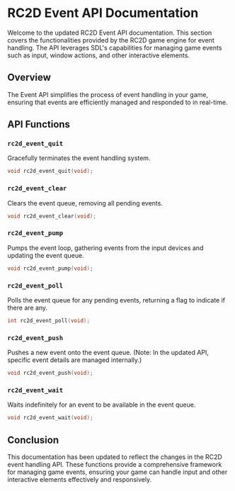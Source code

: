 
# RC2D Event API Documentation

Welcome to the updated RC2D Event API documentation. This section covers the functionalities provided by the RC2D game engine for event handling. The API leverages SDL's capabilities for managing game events such as input, window actions, and other interactive elements.

## Overview

The Event API simplifies the process of event handling in your game, ensuring that events are efficiently managed and responded to in real-time.

## API Functions

### `rc2d_event_quit`

Gracefully terminates the event handling system.

```c
void rc2d_event_quit(void);
```

### `rc2d_event_clear`

Clears the event queue, removing all pending events.

```c
void rc2d_event_clear(void);
```

### `rc2d_event_pump`

Pumps the event loop, gathering events from the input devices and updating the event queue.

```c
void rc2d_event_pump(void);
```

### `rc2d_event_poll`

Polls the event queue for any pending events, returning a flag to indicate if there are any.

```c
int rc2d_event_poll(void);
```

### `rc2d_event_push`

Pushes a new event onto the event queue. (Note: In the updated API, specific event details are managed internally.)

```c
void rc2d_event_push(void);
```

### `rc2d_event_wait`

Waits indefinitely for an event to be available in the event queue.

```c
void rc2d_event_wait(void);
```

## Conclusion

This documentation has been updated to reflect the changes in the RC2D event handling API. These functions provide a comprehensive framework for managing game events, ensuring your game can handle input and other interactive elements effectively and responsively.
